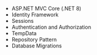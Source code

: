  - ASP.NET MVC Core (.NET 8)
 - Identity Framework
 - Sessions
 - Authentication and Authorization
 - TempData
 - Repository Pattern
 - Database Migrations
